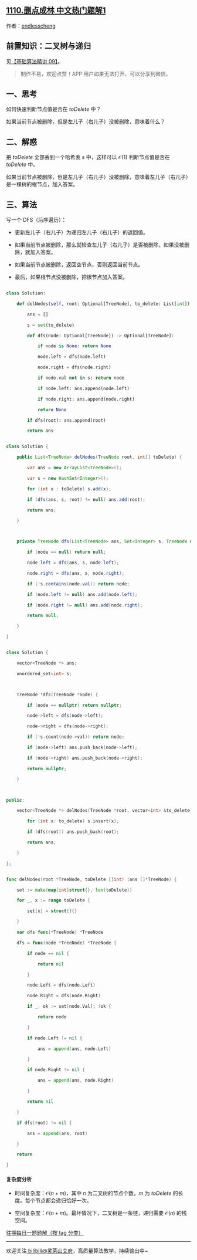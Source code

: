 ## [1110.删点成林 中文热门题解1](https://leetcode.cn/problems/delete-nodes-and-return-forest/solutions/100000/he-shi-ji-lu-da-an-pythonjavacgo-by-endl-lpcd)

作者：[endlesscheng](https://leetcode.cn/u/endlesscheng)
## 前置知识：二叉树与递归

见[【基础算法精讲 09】](https://www.bilibili.com/video/BV1UD4y1Y769/)。

> 制作不易，欢迎点赞！APP 用户如果无法打开，可以分享到微信。

## 一、思考

如何快速判断节点值是否在 $\textit{toDelete}$ 中？

如果当前节点被删除，但是左儿子（右儿子）没被删除，意味着什么？

## 二、解惑

把 $\textit{toDelete}$ 全部丢到一个哈希表 $s$ 中，这样可以 $\mathcal{O}(1)$ 判断节点值是否在 $\textit{toDelete}$ 中。

如果当前节点被删除，但是左儿子（右儿子）没被删除，意味着左儿子（右儿子）是一棵树的根节点，加入答案。

## 三、算法

写一个 DFS（后序遍历）：

- 更新左儿子（右儿子）为递归左儿子（右儿子）的返回值。
- 如果当前节点被删除，那么就检查左儿子（右儿子）是否被删除，如果没被删除，就加入答案。
- 如果当前节点被删除，返回空节点，否则返回当前节点。
- 最后，如果根节点没被删除，把根节点加入答案。

```py [sol-Python3]
class Solution:
    def delNodes(self, root: Optional[TreeNode], to_delete: List[int]) -> List[TreeNode]:
        ans = []
        s = set(to_delete)
        def dfs(node: Optional[TreeNode]) -> Optional[TreeNode]:
            if node is None: return None
            node.left = dfs(node.left)
            node.right = dfs(node.right)
            if node.val not in s: return node
            if node.left: ans.append(node.left)
            if node.right: ans.append(node.right)
            return None
        if dfs(root): ans.append(root)
        return ans
```

```java [sol-Java]
class Solution {
    public List<TreeNode> delNodes(TreeNode root, int[] toDelete) {
        var ans = new ArrayList<TreeNode>();
        var s = new HashSet<Integer>();
        for (int x : toDelete) s.add(x);
        if (dfs(ans, s, root) != null) ans.add(root);
        return ans;
    }

    private TreeNode dfs(List<TreeNode> ans, Set<Integer> s, TreeNode node) {
        if (node == null) return null;
        node.left = dfs(ans, s, node.left);
        node.right = dfs(ans, s, node.right);
        if (!s.contains(node.val)) return node;
        if (node.left != null) ans.add(node.left);
        if (node.right != null) ans.add(node.right);
        return null;
    }
}
```

```cpp [sol-C++]
class Solution {
    vector<TreeNode *> ans;
    unordered_set<int> s;

    TreeNode *dfs(TreeNode *node) {
        if (node == nullptr) return nullptr;
        node->left = dfs(node->left);
        node->right = dfs(node->right);
        if (!s.count(node->val)) return node;
        if (node->left) ans.push_back(node->left);
        if (node->right) ans.push_back(node->right);
        return nullptr;
    }

public:
    vector<TreeNode *> delNodes(TreeNode *root, vector<int> &to_delete) {
        for (int x: to_delete) s.insert(x);
        if (dfs(root)) ans.push_back(root);
        return ans;
    }
};
```

```go [sol-Go]
func delNodes(root *TreeNode, toDelete []int) (ans []*TreeNode) {
    set := make(map[int]struct{}, len(toDelete))
    for _, x := range toDelete {
        set[x] = struct{}{}
    }
    var dfs func(*TreeNode) *TreeNode
    dfs = func(node *TreeNode) *TreeNode {
        if node == nil {
            return nil
        }
        node.Left = dfs(node.Left)
        node.Right = dfs(node.Right)
        if _, ok := set[node.Val]; !ok {
            return node
        }
        if node.Left != nil {
            ans = append(ans, node.Left)
        }
        if node.Right != nil {
            ans = append(ans, node.Right)
        }
        return nil
    }
    if dfs(root) != nil {
        ans = append(ans, root)
    }
    return
}
```

#### 复杂度分析

- 时间复杂度：$\mathcal{O}(n+m)$，其中 $n$ 为二叉树的节点个数，$m$ 为 $\textit{toDelete}$ 的长度。每个节点都会递归恰好一次。
- 空间复杂度：$\mathcal{O}(n+m)$。最坏情况下，二叉树是一条链，递归需要 $\mathcal{O}(n)$ 的栈空间。

[往期每日一题题解（按 tag 分类）](https://github.com/EndlessCheng/codeforces-go/blob/master/leetcode/SOLUTIONS.md)

---

欢迎关注[ biIibiIi@灵茶山艾府](https://space.bilibili.com/206214)，高质量算法教学，持续输出中~
